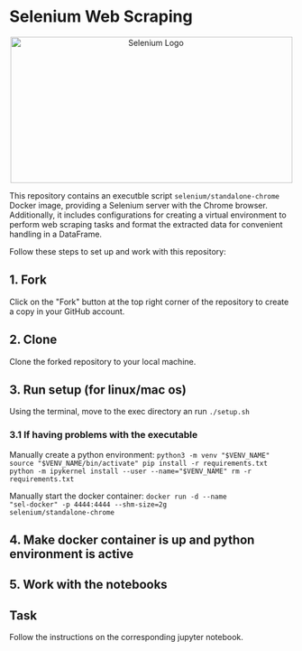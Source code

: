 # Selenium Web Scraping

<div align="center">
  <img src="https://upload.wikimedia.org/wikipedia/commons/9/9f/Selenium_logo.svg" alt="Selenium Logo" width="500" height="259">
</div>


This repository contains an executble script `selenium/standalone-chrome` Docker image, providing a Selenium server with the Chrome browser. Additionally, it includes configurations for creating a virtual environment to perform web scraping tasks and format the extracted data for convenient handling in a DataFrame.


Follow these steps to set up and work with this repository:

## 1. Fork

Click on the "Fork" button at the top right corner of the repository to create a copy in your GitHub account.

## 2. Clone

Clone the forked repository to your local machine.

## 3. Run setup (for linux/mac os)
Using the terminal, move to the exec directory an run 
<code>./setup.sh</code>

### 3.1 If having problems with the executable
Manually create a python environment:
<code>python3 -m venv "$VENV_NAME"
source "$VENV_NAME/bin/activate"
pip install -r requirements.txt
python -m ipykernel install --user --name="$VENV_NAME"
rm -r requirements.txt</code>

Manually start the docker container:
<code>docker run -d --name "sel-docker" -p 4444:4444 --shm-size=2g selenium/standalone-chrome</code>


## 4. Make docker container is up and python environment is active

## 5. Work with the notebooks

## Task
Follow the instructions on the corresponding jupyter notebook.